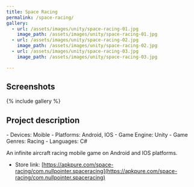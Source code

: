 ```yaml
---
title: Space Racing
permalink: /space-racing/
gallery:
  - url: /assets/images/unity/space-racing-01.jpg
    image_path: /assets/images/unity/space-racing-01.jpg
  - url: /assets/images/unity/space-racing-02.jpg
    image_path: /assets/images/unity/space-racing-02.jpg
  - url: /assets/images/unity/space-racing-03.jpg
    image_path: /assets/images/unity/space-racing-03.jpg

---
```


<h2>Screenshots</h2>
{% include gallery %}

<h2>Project description</h2>
- Devices: Moible
- Platforms: Android, IOS
- Game Engine: Unity
- Game Genres: Racing
- Languages: C#

An infinite aircraft racing mobile game on Android and IOS platforms.
- Store link: [https://apkpure.com/space-racing/com.nullpointer.spaceracing](https://apkpure.com/space-racing/com.nullpointer.spaceracing)



